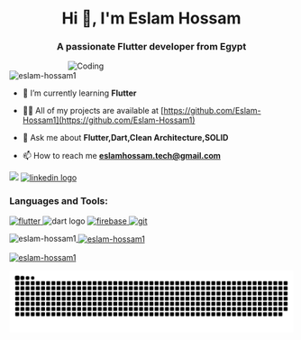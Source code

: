 <h1 align="center">Hi 👋, I'm Eslam Hossam</h1>
<h3 align="center">A passionate Flutter developer from Egypt</h3>
<img align= "right" alt="Coding" width="400" src="https://images-wixmp-ed30a86b8c4ca887773594c2.wixmp.com/f/c83c004e-1370-4756-88e5-4071de797088/dgdq8br-09cc7ad6-a021-47a5-b0e0-917b12b0f7a7.gif?token=eyJ0eXAiOiJKV1QiLCJhbGciOiJIUzI1NiJ9.eyJzdWIiOiJ1cm46YXBwOjdlMGQxODg5ODIyNjQzNzNhNWYwZDQxNWVhMGQyNmUwIiwiaXNzIjoidXJuOmFwcDo3ZTBkMTg4OTgyMjY0MzczYTVmMGQ0MTVlYTBkMjZlMCIsIm9iaiI6W1t7InBhdGgiOiJcL2ZcL2M4M2MwMDRlLTEzNzAtNDc1Ni04OGU1LTQwNzFkZTc5NzA4OFwvZGdkcThici0wOWNjN2FkNi1hMDIxLTQ3YTUtYjBlMC05MTdiMTJiMGY3YTcuZ2lmIn1dXSwiYXVkIjpbInVybjpzZXJ2aWNlOmZpbGUuZG93bmxvYWQiXX0.tqRMtE-b2QiI2nnefNxSDMJvZCcYqFmq2ccg_Xfzqb8">

<p align="left"> <img src="https://komarev.com/ghpvc/?username=eslam-hossam1&label=Profile%20views&color=0e75b6&style=flat" alt="eslam-hossam1" /> </p>


- 🌱 I’m currently learning **Flutter**

- 👨‍💻 All of my projects are available at [https://github.com/Eslam-Hossam1](https://github.com/Eslam-Hossam1)

- 💬 Ask me about **Flutter,Dart,Clean Architecture,SOLID**

- 📫 How to reach me **eslamhossam.tech@gmail.com**

 <a href="https://eslam-hossam1.github.io/" rel="nofollow">
      <img src="https://camo.githubusercontent.com/bbb66bfd2c1b28268f0e76e7f8f987734625ee634d5e5ed01b919bae4bf5e6ae/68747470733a2f2f696d672e736869656c64732e696f2f62616467652f4d7920506f7274666f6c696f2d3030333037413f7374796c653d666c61742d737175617265266c6f676f3d6c696e6b66697265266c6f676f436f6c6f723d7768697465" style="height: 32px; max-width: 100%;" data-canonical-src="https://img.shields.io/badge/My Portfolio-00307A?style=flat-square&amp;logo=linkfire&amp;logoColor=white"></a>
       <a href="https://www.linkedin.com/in/eslam-hossam-591708316/" target="_blank">
    <img src="https://img.shields.io/static/v1?message=LinkedIn&logo=linkedin&label=&color=0077B5&logoColor=white&labelColor=&style=for-the-badge" height=" 32px;max-width: 100%;" alt="linkedin logo"  />
  </a>

<h3 align="left">Languages and Tools:</h3>
<p align="left">   <a href="https://flutter.dev" target="_blank" rel="noreferrer"> <img src="https://www.vectorlogo.zone/logos/flutterio/flutterio-icon.svg" alt="flutter" width="40" height="40"/> </a><img alt="dart logo" src="https://cdn.jsdelivr.net/gh/devicons/devicon/icons/dart/dart-original.svg" style=" width="40" height="40""> <a href="https://firebase.google.com/" target="_blank" rel="noreferrer"> <img src="https://www.vectorlogo.zone/logos/firebase/firebase-icon.svg" alt="firebase" width="40" height="40"/> </a> <a href="https://git-scm.com/" target="_blank" rel="noreferrer"> <img src="https://www.vectorlogo.zone/logos/git-scm/git-scm-icon.svg" alt="git" width="40" height="40"/>  </p>

<p><img align="left" src="https://github-readme-stats.vercel.app/api/top-langs?username=eslam-hossam1&show_icons=true&locale=en&layout=compact" alt="eslam-hossam1" /></p>

<p>&nbsp;<img align="center" src="https://github-readme-stats.vercel.app/api?username=eslam-hossam1&show_icons=true&locale=en" alt="eslam-hossam1" /></p>

<p><img align="center" src="https://github-readme-streak-stats.herokuapp.com/?user=eslam-hossam1&" alt="eslam-hossam1" /></p>
<img src="https://raw.githubusercontent.com/platane/snk/output/github-contribution-grid-snake-dark.svg" style="max-width: 100%;">

